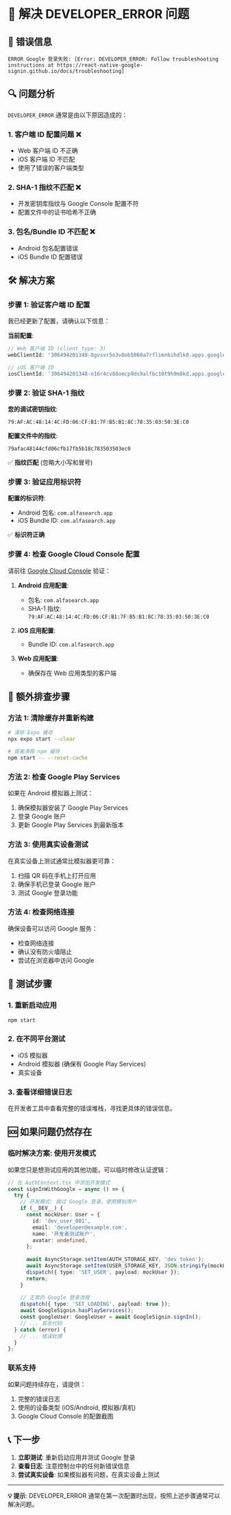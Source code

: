 # 🔧 解决 DEVELOPER_ERROR 问题

## 🚨 错误信息
```
ERROR Google 登录失败: [Error: DEVELOPER_ERROR: Follow troubleshooting instructions at https://react-native-google-signin.github.io/docs/troubleshooting]
```

## 🔍 问题分析

`DEVELOPER_ERROR` 通常是由以下原因造成的：

### 1. 客户端 ID 配置问题 ❌
- Web 客户端 ID 不正确
- iOS 客户端 ID 不匹配
- 使用了错误的客户端类型

### 2. SHA-1 指纹不匹配 ❌
- 开发密钥库指纹与 Google Console 配置不符
- 配置文件中的证书哈希不正确

### 3. 包名/Bundle ID 不匹配 ❌
- Android 包名配置错误
- iOS Bundle ID 配置错误

## 🛠️ 解决方案

### 步骤 1: 验证客户端 ID 配置

我已经更新了配置，请确认以下信息：

**当前配置**:
```typescript
// Web 客户端 ID (client_type: 3)
webClientId: '306494201348-8gvsvr5o3v8ob5068a7rflimn6ihdlk8.apps.googleusercontent.com'

// iOS 客户端 ID
iosClientId: '306494201348-n16r4cv88omcp9ds9alfbc10t9h9m8kd.apps.googleusercontent.com'
```

### 步骤 2: 验证 SHA-1 指纹

**您的调试密钥指纹**:
```
79:AF:AC:48:14:4C:FD:06:CF:B1:7F:B5:B1:8C:78:35:03:50:3E:C0
```

**配置文件中的指纹**:
```
79afac48144cfd06cfb17fb5b18c783503503ec0
```

✅ **指纹匹配** (忽略大小写和冒号)

### 步骤 3: 验证应用标识符

**配置的标识符**:
- Android 包名: `com.alfasearch.app`
- iOS Bundle ID: `com.alfasearch.app`

✅ **标识符正确**

### 步骤 4: 检查 Google Cloud Console 配置

请前往 [Google Cloud Console](https://console.cloud.google.com/) 验证：

1. **Android 应用配置**:
   - 包名: `com.alfasearch.app`
   - SHA-1 指纹: `79:AF:AC:48:14:4C:FD:06:CF:B1:7F:B5:B1:8C:78:35:03:50:3E:C0`

2. **iOS 应用配置**:
   - Bundle ID: `com.alfasearch.app`

3. **Web 应用配置**:
   - 确保存在 Web 应用类型的客户端

## 🔄 额外排查步骤

### 方法 1: 清除缓存并重新构建

```bash
# 清除 Expo 缓存
npx expo start --clear

# 或者清除 npm 缓存
npm start -- --reset-cache
```

### 方法 2: 检查 Google Play Services

如果在 Android 模拟器上测试：
1. 确保模拟器安装了 Google Play Services
2. 登录 Google 账户
3. 更新 Google Play Services 到最新版本

### 方法 3: 使用真实设备测试

在真实设备上测试通常比模拟器更可靠：
1. 扫描 QR 码在手机上打开应用
2. 确保手机已登录 Google 账户
3. 测试 Google 登录功能

### 方法 4: 检查网络连接

确保设备可以访问 Google 服务：
- 检查网络连接
- 确认没有防火墙阻止
- 尝试在浏览器中访问 Google

## 🧪 测试步骤

### 1. 重新启动应用
```bash
npm start
```

### 2. 在不同平台测试
- iOS 模拟器
- Android 模拟器 (确保有 Google Play Services)
- 真实设备

### 3. 查看详细错误日志
在开发者工具中查看完整的错误堆栈，寻找更具体的错误信息。

## 🆘 如果问题仍然存在

### 临时解决方案: 使用开发模式

如果您只是想测试应用的其他功能，可以临时修改认证逻辑：

```typescript
// 在 AuthContext.tsx 中添加开发模式
const signInWithGoogle = async () => {
  try {
    // 开发模式: 跳过 Google 登录，使用模拟用户
    if (__DEV__) {
      const mockUser: User = {
        id: 'dev_user_001',
        email: 'developer@example.com',
        name: '开发者测试账户',
        avatar: undefined,
      };
      
      await AsyncStorage.setItem(AUTH_STORAGE_KEY, 'dev_token');
      await AsyncStorage.setItem(USER_STORAGE_KEY, JSON.stringify(mockUser));
      dispatch({ type: 'SET_USER', payload: mockUser });
      return;
    }
    
    // 正常的 Google 登录流程
    dispatch({ type: 'SET_LOADING', payload: true });
    await GoogleSignin.hasPlayServices();
    const googleUser: GoogleUser = await GoogleSignin.signIn();
    // ... 其余代码
  } catch (error) {
    // ... 错误处理
  }
};
```

### 联系支持

如果问题持续存在，请提供：
1. 完整的错误日志
2. 使用的设备类型 (iOS/Android, 模拟器/真机)
3. Google Cloud Console 的配置截图

## 📞 下一步

1. **立即测试**: 重新启动应用并测试 Google 登录
2. **查看日志**: 注意控制台中的任何新错误信息
3. **尝试真实设备**: 如果模拟器有问题，在真实设备上测试

---

**💡 提示**: DEVELOPER_ERROR 通常在第一次配置时出现，按照上述步骤通常可以解决问题。
